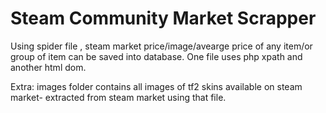 # Steam Community Market Scrapper

Using spider file , steam market price/image/avearge price of any item/or group of item can be saved into database. One file uses php xpath and another html dom. 


Extra: images folder contains all images of tf2 skins available on steam market- extracted from steam market using that file.
